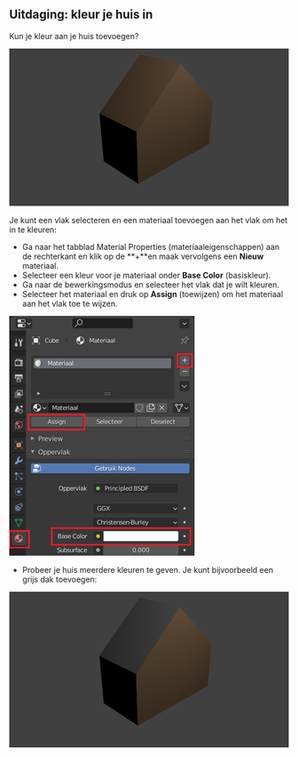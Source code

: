 ## Uitdaging: kleur je huis in

Kun je kleur aan je huis toevoegen?

![Gekleurd huis](images/blender-house-colour-render.png)

Je kunt een vlak selecteren en een materiaal toevoegen aan het vlak om het in te kleuren:

+ Ga naar het tabblad Material Properties (materiaaleigenschappen) aan de rechterkant en klik op de **+**en maak vervolgens een **Nieuw** materiaal.
+ Selecteer een kleur voor je materiaal onder **Base Color** (basiskleur).
+ Ga naar de bewerkingsmodus en selecteer het vlak dat je wilt kleuren.
+ Selecteer het materiaal en druk op **Assign** (toewijzen) om het materiaal aan het vlak toe te wijzen.

![Nieuw materiaal](images/new-material.png)

+ Probeer je huis meerdere kleuren te geven. Je kunt bijvoorbeeld een grijs dak toevoegen:

![Gekleurd huis 2](images/blender-house-2.png)